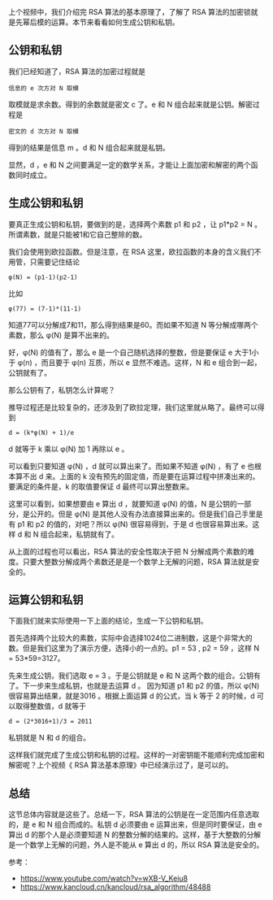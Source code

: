 上个视频中，我们介绍完 RSA 算法的基本原理了，了解了 RSA 算法的加密锁就是先幂后模的运算。本节来看看如何生成公钥和私钥。

## 公钥和私钥

我们已经知道了，RSA 算法的加密过程就是

```
信息的 e 次方对 N 取模
```

取模就是求余数。得到的余数就是密文 c 了。e 和 N 组合起来就是公钥。解密过程是

```
密文的 d 次方对 N 取模
```

得到的结果是信息 m 。d 和 N 组合起来就是私钥。

显然，d ，e 和 N 之间要满足一定的数学关系，才能让上面加密和解密的两个函数同时成立。

## 生成公钥和私钥

要真正生成公钥和私钥，要做到的是，选择两个素数 p1 和 p2 ，让 p1*p2 = N 。所谓素数，就是只能被1和它自己整除的数。

我们会使用到欧拉函数。但是注意，在 RSA 这里，欧拉函数的本身的含义我们不用管，只需要记住结论

```
φ(N) = (p1-1)(p2-1)
```

比如

```
φ(77) = (7-1)*(11-1)
```

知道77可以分解成7和11，那么得到结果是60。而如果不知道 N 等分解成哪两个素数，那么 φ(N) 是算不出来的。

好，φ(N) 的值有了，那么 e 是一个自己随机选择的整数，但是要保证 e 大于1小于 φ(n) ，而且要于 φ(n) 互质，所以 e 显然不难选。这样，N 和 e 组合到一起，公钥就有了。

那么公钥有了，私钥怎么计算呢？

推导过程还是比较复杂的，还涉及到了欧拉定理，我们这里就从略了。最终可以得到

```
d = (k*φ(N) + 1)/e
```

d 就等于 k 乘以 φ(N) 加 1 再除以 e 。

可以看到只要知道 φ(N) ，d 就可以算出来了。而如果不知道 φ(N) ，有了 e 也根本算不出 d 来。上面的 k 没有预先的固定值，而是要在运算过程中拼凑出来的。要满足的条件是，k 的取值要保证 d 最终可以算出整数来。

这里可以看到，如果想要由 e 算出 d ，就要知道 φ(N) 的值，N 是公钥的一部分，是公开的。但是 φ(N) 是其他人没有办法直接算出来的。但是我们自己手里是有 p1 和 p2 的值的，对吧？所以 φ(N) 很容易得到，于是 d 也很容易算出来。这样 d 和 N 组合起来，私钥就有了。

从上面的过程也可以看出，RSA 算法的安全性取决于把 N 分解成两个素数的难度。只要大整数分解成两个素数还是是一个数学上无解的问题，RSA 算法就是安全的。

## 运算公钥和私钥

下面我们就来实际使用一下上面的结论，生成一下公钥和私钥。

首先选择两个比较大的素数，实际中会选择1024位二进制数，这是个非常大的数。但是我们这里为了演示方便，选择小的一点的。p1 = 53 , p2 = 59 ，这样 N = 53*59=3127。

先来生成公钥，我们选取 e = 3 。于是公钥就是 e 和 N 这两个数的组合。公钥有了。下一步来生成私钥，也就是去运算 d 。 因为知道 p1 和 p2 的值，所以 φ(N) 很容易算出结果，就是3016 。根据上面运算 d 的公式，当 k 等于 2 的时候，d 可以取得整数值，d 就等于

```
d = (2*3016+1)/3 = 2011
```

私钥就是 N 和 d 的组合。

这样我们就完成了生成公钥和私钥的过程。这样的一对密钥能不能顺利完成加密和解密呢？上个视频《 RSA 算法基本原理》中已经演示过了，是可以的。

## 总结

这节总体内容就是这些了。总结一下，RSA 算法的公钥是在一定范围内任意选取的，是 e 和 N 组合而成的。私钥 d 必须要由 e 运算出来，但是同时要保证，由 e 算出 d 的那个人是必须要知道 N 的整数分解的结果的。这样，基于大整数的分解是一个数学上无解的问题，外人是不能从 e 算出 d 的，所以 RSA 算法是安全的。

参考：

- https://www.youtube.com/watch?v=wXB-V_Keiu8
- https://www.kancloud.cn/kancloud/rsa_algorithm/48488
